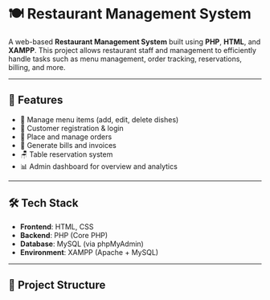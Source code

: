 # 🍽️ Restaurant Management System

A web-based **Restaurant Management System** built using **PHP**, **HTML**, and **XAMPP**. This project allows restaurant staff and management to efficiently handle tasks such as menu management, order tracking, reservations, billing, and more.

---

## 📌 Features

- 🧾 Manage menu items (add, edit, delete dishes)
- 🧍 Customer registration & login
- 🛒 Place and manage orders
- 🧾 Generate bills and invoices
- 🪑 Table reservation system
- 📊 Admin dashboard for overview and analytics

---

## 🛠️ Tech Stack

- **Frontend**: HTML, CSS
- **Backend**: PHP (Core PHP)
- **Database**: MySQL (via phpMyAdmin)
- **Environment**: XAMPP (Apache + MySQL)

---

## 📁 Project Structure


